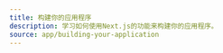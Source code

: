 ```yaml
---
title: 构建你的应用程序
description: 学习如何使用Next.js的功能来构建你的应用程序。
source: app/building-your-application
---
```


